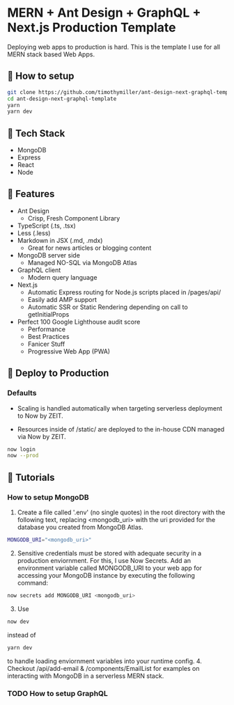 # MERN + Ant Design + GraphQL + Next.js Production Template

Deploying web apps to production is hard. This is the template I use for all MERN stack based Web Apps.

## :wrench: How to setup

```bash
git clone https://github.com/timothymiller/ant-design-next-graphql-template.git
cd ant-design-next-graphql-template
yarn
yarn dev
```

## :hamburger: Tech Stack

- MongoDB
- Express
- React
- Node

## :gem: Features

- Ant Design
  - Crisp, Fresh Component Library
- TypeScript (.ts, .tsx)
- Less (.less)
- Markdown in JSX (.md, .mdx)
  - Great for news articles or blogging content
- MongoDB server side
  - Managed NO-SQL via MongoDB Atlas
- GraphQL client
  - Modern query language
- Next.js
  - Automatic Express routing for Node.js scripts placed in /pages/api/ 
  - Easily add AMP support
  - Automatic SSR or Static Rendering depending on call to getInitialProps
- Perfect 100 Google Lighthouse audit score
  - Performance
  - Best Practices
  - Fanicer Stuff
  - Progressive Web App (PWA)

## :rocket: Deploy to Production

### Defaults

- Scaling is handled automatically when targeting serverless deployment to Now by ZEIT.

- Resources inside of /static/ are deployed to the in-house CDN managed via Now by ZEIT.

```bash
now login
now --prod
```

## :microscope: Tutorials

### How to setup MongoDB

1. Create a file called '.env' (no single quotes) in the root directory with the following text, replacing <mongodb_uri> with the uri provided for the database you created from MongoDB Atlas.

```bash
MONGODB_URI="<mongodb_uri>"
```

2. Sensitive credentials must be stored with adequate security in a production enviornment. For this, I use Now Secrets. Add an environment variable called MONGODB_URI to your web app for accessing your MongoDB instance by executing the following command:

```bash
now secrets add MONGODB_URI <mongodb_uri>
```

3. Use

```bash
now dev
```

instead of 

```bash
yarn dev
```

to handle loading enviornment variables into your runtime config.
4. Checkout /api/add-email & /components/EmailList for examples on interacting with MongoDB in a serverless MERN stack.

### TODO How to setup GraphQL
